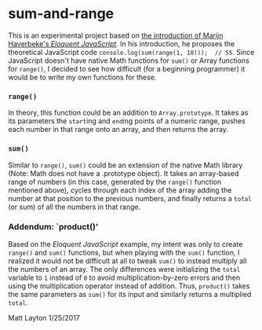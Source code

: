 # sum-and-range

This is an experimental project based on [the introduction of Marijn Haverbeke's *Eloquent JavaScript*](http://eloquentjavascript.net/00_intro.html). In his introduction, he proposes the theoretical JavaScript code `console.log(sum(range(1, 10)));  // 55`. Since JavaScript doesn't have native Math functions for `sum()` or Array functions for `range()`, I decided to see how difficult (for a beginning programmer) it would be to write my own functions for these.

### `range()`

In theory, this function could be an addition to `Array.prototype`. It takes as its parameters the `start`ing and `end`ing points of a numeric range, pushes each number in that range onto an array, and then returns the array.

### `sum()`

Similar to `range()`, `sum()` could be an extension of the native Math library (Note: Math does not have a .prototype object). It takes an array-based range of numbers (in this case, generated by the `range()` function mentioned above), cycles through each index of the array adding the number at that position to the previous numbers, and finally returns a `total` (or sum) of all the numbers in that range.

### Addendum: `product()'

Based on the *Eloquent JavaScript* example, my intent was only to create `range()` and `sum()` functions, but when playing with the `sum()` function, I realized it would not be difficult at all to tweak `sum()` to instead multiply all the numbers of an array. The only differences were initializing the `total` variable to `1` instead of `0` to avoid multiplication-by-zero errors and then using the multiplication operator instead of addition. Thus, `product()` takes the same parameters as `sum()` for its input and similarly returns a multiplied `total`.


Matt Layton
1/25/2017
